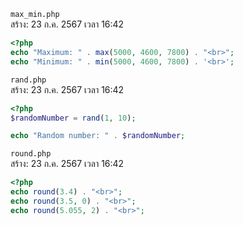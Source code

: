`max_min.php`<br>
สร้าง: 23 ก.ค. 2567 เวลา 16:42<br>
```php
<?php
echo "Maximum: " . max(5000, 4600, 7800) . "<br>";
echo "Minimum: " . min(5000, 4600, 7800) . '<br>';

```
`rand.php`<br>
สร้าง: 23 ก.ค. 2567 เวลา 16:42<br>
```php
<?php
$randomNumber = rand(1, 10);

echo "Random number: " . $randomNumber;

```
`round.php`<br>
สร้าง: 23 ก.ค. 2567 เวลา 16:42<br>
```php
<?php
echo round(3.4) . "<br>";
echo round(3.5, 0) . "<br>";
echo round(5.055, 2) . "<br>";

```
